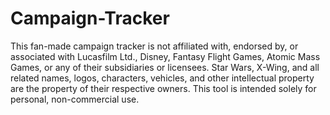 # Campaign-Tracker

This fan-made campaign tracker is not affiliated with, endorsed by, or associated with Lucasfilm Ltd., Disney, Fantasy Flight Games, Atomic Mass Games, or any of their subsidiaries or licensees.
Star Wars, X-Wing, and all related names, logos, characters, vehicles, and other intellectual property are the property of their respective owners.
This tool is intended solely for personal, non-commercial use.
